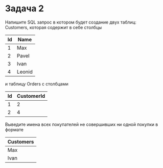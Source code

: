 # Задача 2
Напишите SQL запрос в котором будет создание двух таблиц: Customers, которая содержит в себе столбцы

| Id | Name |
|---------|---------|
| 1 | Max |
| 2 | Pavel |
| 3 | Ivan |
| 4 | Leonid |

и таблицу Orders с столбцами

| Id | CustomerId |
|---------|---------|
| 1 | 2 |
| 2 | 4 |

Выведите имена всех покупателей не совершивших ни одной покупки в формате

| Customers |
|---------|
| Max |
| Ivan |
